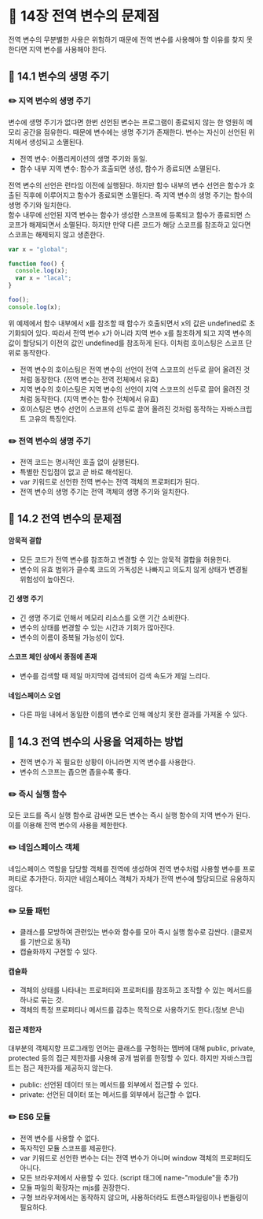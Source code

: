 # 📕 14장 전역 변수의 문제점

전역 변수의 무분별한 사용은 위험하기 때문에 전역 변수를 사용해야 할 이유를 찾지 못한다면 지역 변수를 사용해야 한다.

## 📝 14.1 변수의 생명 주기

### ✏️ 지역 변수의 생명 주기

변수에 생명 주기가 없다면 한번 선언된 변수는 프로그램이 종료되지 않는 한 영원히 메모리 공간을 점유한다. 때문에 변수에는 생명 주기가 존재한다.
변수는 자신이 선언된 위치에서 생성되고 소멸된다.

- 전역 변수: 어플리케이션의 생명 주기와 동일.
- 함수 내부 지역 변수: 함수가 호출되면 생성, 함수가 종료되면 소멸된다.

전역 변수의 선언은 런타임 이전에 실행된다. 하지만 함수 내부의 변수 선언은 함수가 호출된 직후에 이루어지고 함수가 종료되면 소멸된다. 즉 지역 변수의 생명 주기는 함수의 생명 주기와 일치한다.  
함수 내무에 선언된 지역 변수는 함수가 생성한 스코프에 등록되고 함수가 종료되면 스코프가 해제되면서 소멸된다. 하지만 만약 다른 코드가 해당 스코프를 참조하고 있다면 스코프는 해제되지 않고 생존한다.

```js
var x = "global";

function foo() {
  console.log(x);
  var x = "lacal";
}

foo();
console.log(x);
```

위 예제에서 함수 내부에서 x를 참조할 때 함수가 호출되면서 x의 값은 undefined로 초기화되어 있다. 따라서 전역 변수 x가 아니라 지역 변수 x를 참조하게 되고 지역 변수의 값이 할당되기 이전의 값인 undefined를 참조하게 된다. 이처럼 호이스팅은 스코프 단위로 동작한다.

- 전역 변수의 호이스팅은 전역 변수의 선언이 전역 스코프의 선두로 끌어 올려진 것처럼 동장한다. (전역 변수는 전역 전체에서 유효)
- 지역 변수의 호이스팅은 지역 변수의 선언이 지역 스코프의 선두로 끌어 올려진 것처럼 동작한다. (지역 변수는 함수 전체에서 유효)
- 호이스팅은 변수 선언이 스코프의 선두로 끌어 올려진 것처럼 동작하는 자바스크립트 고유의 특징인다.

### ✏️ 전역 변수의 생명 주기

- 전역 코드는 명시적인 호출 없이 실행된다.
- 특별한 진입점이 없고 곧 바로 해석된다.
- var 키워드로 선언한 전역 변수는 전역 객체의 프로퍼티가 된다.
- 전역 변수의 생명 주기는 전역 객체의 생명 주기와 일치한다.

## 📝 14.2 전역 변수의 문제점

#### 암묵적 결합

- 모든 코드가 전역 변수를 참조하고 변경할 수 있는 암묵적 결합을 허용한다.
- 변수의 유효 범위가 클수록 코드의 가독성은 나빠지고 의도치 않게 상태가 변경될 위험성이 높아진다.

#### 긴 생명 주기

- 긴 생명 주기로 인해서 메모리 리소스를 오랜 기간 소비한다.
- 변수의 상태를 변경할 수 있는 시간과 기회가 많아진다.
- 변수의 이름이 중복될 가능성이 있다.

#### 스코프 체인 상에서 종점에 존재

- 변수를 검색할 때 제일 마지막에 검색되어 검색 속도가 제일 느리다.

#### 네임스페이스 오염

- 다른 파일 내에서 동일한 이름의 변수로 인해 예상치 못한 결과를 가져올 수 있다.

## 📝 14.3 전역 변수의 사용을 억제하는 방법

- 전역 변수가 꼭 필요한 상황이 아니라면 지역 변수를 사용한다.
- 변수의 스코프는 좁으면 좁을수록 좋다.

### ✏️ 즉시 실행 함수

모든 코드를 즉시 실행 함수로 감싸면 모든 변수는 즉시 실행 함수의 지역 변수가 된다. 이를 이용해 전역 변수의 사용을 제한한다.

### ✏️ 네임스페이스 객체

네임스페이스 역할을 담당할 객체를 전역에 생성하여 전역 변수처럼 사용할 변수를 프로퍼티로 추가한다. 하지만 네임스페이스 객체가 자체가 전역 변수에 할당되므로 유용하지 않다.

### ✏️ 모듈 패턴

- 클래스를 모방하여 관련있는 변수와 함수를 모아 즉시 실행 함수로 감싼다. (클로저를 기반으로 동작)
- 캡슐화까지 구현할 수 있다.

#### 캡슐화

- 객체의 상태를 나타내는 프로퍼티와 프로퍼티를 참조하고 조작할 수 있는 메서드를 하나로 묶는 것.
- 객체의 특정 프로퍼티나 메서드를 감추는 목적으로 사용하기도 한다.(정보 은닉)

#### 접근 제한자

대부분의 객체지향 프로그래밍 언어는 클래스를 구헝하는 멤버에 대해 public, private, protected 등의 접근 제한자를 사용해 공개 범위를 한정할 수 있다. 하지만 자바스크립트는 접근 제한자를 제공하지 않는다.

- public: 선언된 데이터 또는 메서드를 외부에서 접근할 수 있다.
- private: 선언된 데이터 또는 메서드를 외부에서 접근할 수 없다.

### ✏️ ES6 모듈

- 전역 변수를 사용할 수 없다.
- 독자적인 모듈 스코프를 제공한다.
- var 키워드로 선언한 변수는 더는 전역 변수가 아니며 window 객체의 프로퍼티도 아니다.
- 모든 브라우저에서 사용할 수 있다. (script 태그에 name-"module"을 추가)
- 모듈 파일의 확장자는 mjs를 권장한다.
- 구형 브라우저에서는 동작하지 않으며, 사용하더라도 트랜스파일링이나 번들링이 필요하다.
